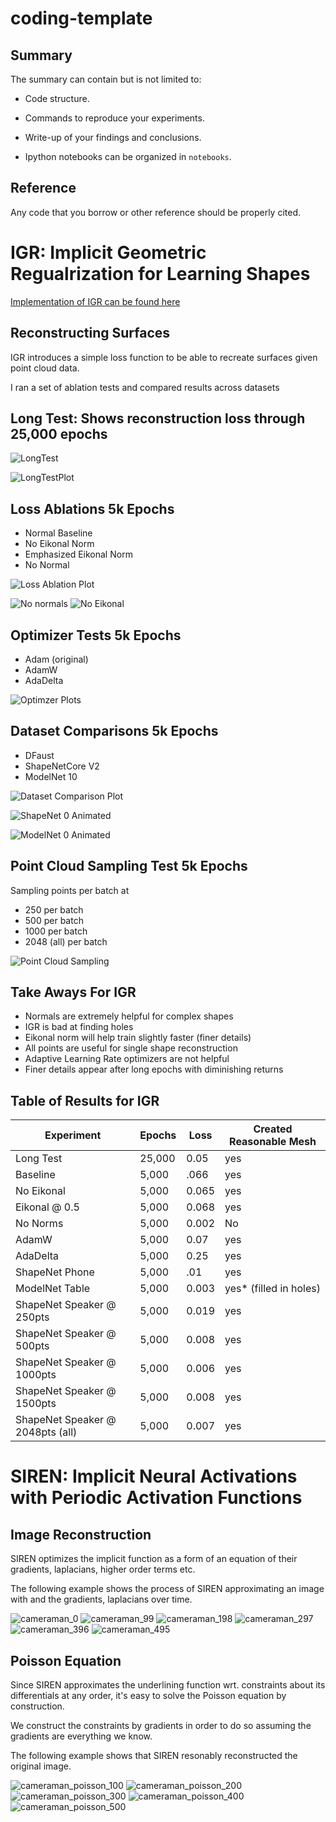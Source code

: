 # coding-template

## Summary

The summary can contain but is not limited to:

- Code structure.

- Commands to reproduce your experiments.

- Write-up of your findings and conclusions.

- Ipython notebooks can be organized in `notebooks`.

## Reference

Any code that you borrow or other reference should be properly cited.


# IGR: Implicit Geometric Regualrization for Learning Shapes

[Implementation of IGR can be found here](https://github.com/amosgropp/IGR)

Reconstructing Surfaces
-

IGR introduces a simple loss function to be able to recreate surfaces
given point cloud data.

I ran a set of ablation tests and compared results across datasets

## Long Test: Shows reconstruction loss through 25,000 epochs
    


![LongTest](./src/IGR/visuals/long_test_gif.gif)

![LongTestPlot](./src/IGR/visuals/IGR_LongTest.png)

## Loss Ablations 5k Epochs

- Normal Baseline
- No Eikonal Norm
- Emphasized Eikonal Norm
- No Normal 

![Loss Ablation Plot](./src/IGR/visuals/IGR_Loss_Ablations.png)

![No normals](./src/IGR/visuals/no_norm_animation.gif)
![No Eikonal](./src/IGR/visuals/no_eikonal_animated.gif)

## Optimizer Tests 5k Epochs

- Adam (original)
- AdamW 
- AdaDelta 

![Optimzer Plots](./src/IGR/visuals/IGR_Optimizers_Test.png)

## Dataset Comparisons 5k Epochs

- DFaust 
- ShapeNetCore V2
- ModelNet 10

![Dataset Comparison Plot](./src/IGR/visuals/IGR_Dataset_Comparison.png)

![ShapeNet 0 Animated](./src/IGR/visuals/shapenet0_animated.gif)

![ModelNet 0 Animated](./src/IGR/visuals/modelnet0_animated.gif)

## Point Cloud Sampling Test 5k Epochs

Sampling points per batch at 
- 250 per batch
- 500 per batch
- 1000 per batch
- 2048 (all) per batch

![Point Cloud Sampling](./src/IGR/visuals/IGR_SN_Point_Sampling.png)


## Take Aways For IGR

- Normals are extremely helpful for complex shapes
- IGR is bad at finding holes
- Eikonal norm will help train slightly faster (finer details)
- All points are useful for single shape reconstruction
- Adaptive Learning Rate optimizers are not helpful
- Finer details appear after long epochs with diminishing returns


## Table of Results for IGR

| Experiment  | Epochs | Loss | Created Reasonable Mesh |
| ------------- | ------------- | ------------- | ------------- |
| Long Test  | 25,000  | 0.05 | yes |
| Baseline  | 5,000  | .066 | yes |
| No Eikonal  | 5,000  | 0.065 | yes |
| Eikonal @ 0.5  | 5,000  | 0.068 | yes |
| No Norms  | 5,000  | 0.002 | No |
| AdamW  | 5,000  | 0.07 | yes |
| AdaDelta  | 5,000  | 0.25 | yes |
| ShapeNet Phone  | 5,000  | .01 | yes |
| ModelNet Table  | 5,000  | 0.003 | yes* (filled in holes) |
| ShapeNet Speaker @ 250pts  | 5,000  | 0.019 | yes |
| ShapeNet Speaker @ 500pts  | 5,000  | 0.008 | yes |
| ShapeNet Speaker @ 1000pts  | 5,000  | 0.006 | yes |
| ShapeNet Speaker @ 1500pts  | 5,000  | 0.008 | yes |
| ShapeNet Speaker @ 2048pts (all)  | 5,000  | 0.007 | yes |


# SIREN: Implicit Neural Activations with Periodic Activation Functions

## Image Reconstruction

SIREN optimizes the implicit function as a form of an equation of their gradients, laplacians, higher order terms etc.

The following example shows the process of SIREN approximating an image with and the gradients, laplacians over time.

![cameraman_0](https://user-images.githubusercontent.com/25853995/137651682-eedace5c-de85-4782-a2c6-d879eae06582.png)
![cameraman_99](https://user-images.githubusercontent.com/25853995/137651690-ac485956-b742-47ec-88ea-65fb6a0e6ee7.png)
![cameraman_198](https://user-images.githubusercontent.com/25853995/137651694-59ff4476-44d8-4c2b-a241-63c482c00889.png)
![cameraman_297](https://user-images.githubusercontent.com/25853995/137651697-403cceed-02cb-47be-bbbc-20032aacab1a.png)
![cameraman_396](https://user-images.githubusercontent.com/25853995/137651702-2ecf3238-0c62-4c86-8f12-2bbfbe3271c6.png)
![cameraman_495](https://user-images.githubusercontent.com/25853995/137651708-2386b38d-90c4-442c-9232-46924694045a.png)

## Poisson Equation

Since SIREN approximates the underlining function wrt. constraints about its differentials at any order, it's easy to solve the Poisson equation by construction.

We construct the constraints by gradients in order to do so assuming the gradients are everything we know.

The following example shows that SIREN resonably reconstructed the original image.

![cameraman_poisson_100](https://user-images.githubusercontent.com/25853995/137652403-044b879b-e718-43f6-9755-090c6418bc60.png)
![cameraman_poisson_200](https://user-images.githubusercontent.com/25853995/137652406-5b6ad18d-fa96-4a29-a21a-d0bfc6a5de1c.png)
![cameraman_poisson_300](https://user-images.githubusercontent.com/25853995/137652408-3c9ec847-d99e-4700-9c97-244550955074.png)
![cameraman_poisson_400](https://user-images.githubusercontent.com/25853995/137652414-ca9ced0c-fd37-4407-a14f-2ea6e39a95ef.png)
![cameraman_poisson_500](https://user-images.githubusercontent.com/25853995/137652420-4be235b4-e629-4d4a-bce0-8db3201cf326.png)
